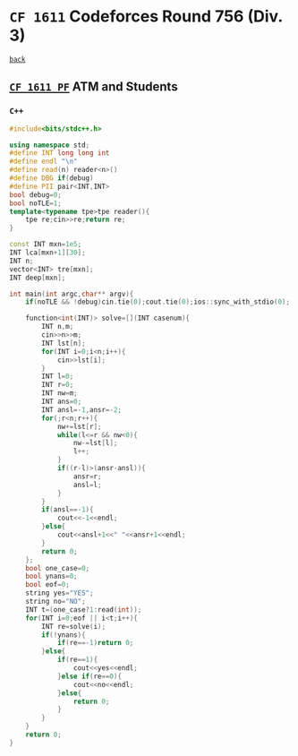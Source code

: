 <link id="style_css" rel="stylesheet" type="text/css" href="/OJ_ans/style.css">

# `CF 1611` Codeforces Round 756 (Div. 3)

[`back`](../)

## [`CF 1611 PF`] ATM and Students
[`CF 1611 PF`]: https://codeforces.com/contest/1611/problem/F
### `C++`
```c++
#include<bits/stdc++.h>

using namespace std;
#define INT long long int
#define endl "\n"
#define read(n) reader<n>()
#define DBG if(debug)
#define PII pair<INT,INT>
bool debug=0;
bool noTLE=1;
template<typename tpe>tpe reader(){
	tpe re;cin>>re;return re;
}

const INT mxn=1e5;
INT lca[mxn+1][30];
INT n;
vector<INT> tre[mxn];
INT deep[mxn];

int main(int argc,char** argv){
	if(noTLE && !debug)cin.tie(0);cout.tie(0);ios::sync_with_stdio(0);

	function<int(INT)> solve=[](INT casenum){
		INT n,m;
		cin>>n>>m;
		INT lst[n];
		for(INT i=0;i<n;i++){
			cin>>lst[i];
		}
		INT l=0;
		INT r=0;
		INT nw=m;
		INT ans=0;
		INT ansl=-1,ansr=-2;
		for(;r<n;r++){
			nw+=lst[r];
			while(l<=r && nw<0){
				nw-=lst[l];
				l++;
			}
			if((r-l)>(ansr-ansl)){
				ansr=r;
				ansl=l;
			}
		}
		if(ansl==-1){
			cout<<-1<<endl;
		}else{
			cout<<ansl+1<<" "<<ansr+1<<endl;
		}
		return 0;
	};
	bool one_case=0;
	bool ynans=0;
	bool eof=0;
	string yes="YES";
	string no="NO";
	INT t=(one_case?1:read(int));
	for(INT i=0;eof || i<t;i++){
		INT re=solve(i);
		if(!ynans){
			if(re==-1)return 0;
		}else{
			if(re==1){
				cout<<yes<<endl;
			}else if(re==0){
				cout<<no<<endl;
			}else{
				return 0;
			}
		}
	}
	return 0;
}
```
